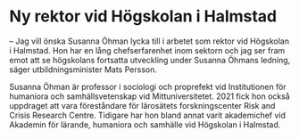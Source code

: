 # Ny rektor vid Högskolan i Halmstad

– Jag vill önska Susanna Öhman lycka till i arbetet som rektor vid Högskolan i Halmstad. Hon har en lång chefserfarenhet inom sektorn och jag ser fram emot att se högskolans fortsatta utveckling under Susanna Öhmans ledning, säger utbildningsminister Mats Persson.

Susanna Öhman är professor i sociologi och proprefekt vid Institutionen för humaniora och samhällsvetenskap vid Mittuniversitetet. 2021 fick hon också uppdraget att vara föreståndare för lärosätets forskningscenter Risk and Crisis Research Centre. Tidigare har hon bland annat varit akademichef vid Akademin för lärande, humaniora och samhälle vid Högskolan i Halmstad.
